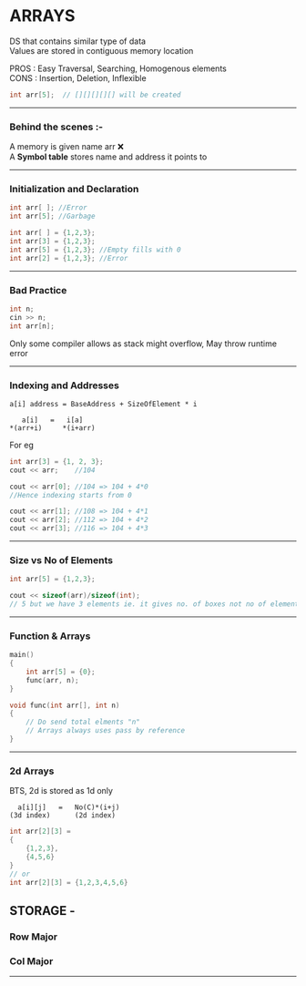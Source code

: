# ARRAYS

DS that contains similar type of data  
Values are stored in contiguous memory location

PROS : Easy Traversal, Searching, Homogenous elements  
CONS : Insertion, Deletion, Inflexible

```c++
int arr[5];  // [][][][][] will be created
```
---
### Behind the scenes :-  
A memory is given name arr ❌  
A **Symbol table** stores name and address it points to

---
### Initialization and Declaration
```c++
int arr[ ]; //Error
int arr[5]; //Garbage

int arr[ ] = {1,2,3};
int arr[3] = {1,2,3};
int arr[5] = {1,2,3}; //Empty fills with 0
int arr[2] = {1,2,3}; //Error
```
---
### Bad Practice
```c++
int n;
cin >> n;
int arr[n]; 
```
Only some compiler allows as stack might overflow, May throw runtime error

---

### Indexing and Addresses

    a[i] address = BaseAddress + SizeOfElement * i

       a[i]   =   i[a]
    *(arr+i)     *(i+arr)

For eg
```c++
int arr[3] = {1, 2, 3};
cout << arr;    //104

cout << arr[0]; //104 => 104 + 4*0
//Hence indexing starts from 0

cout << arr[1]; //108 => 104 + 4*1
cout << arr[2]; //112 => 104 + 4*2
cout << arr[3]; //116 => 104 + 4*3
```
---
### Size vs No of Elements
```c++
int arr[5] = {1,2,3};

cout << sizeof(arr)/sizeof(int); 
// 5 but we have 3 elements ie. it gives no. of boxes not no of elements
```
---
### Function & Arrays

```c++
main() 
{
    int arr[5] = {0};
    func(arr, n);
}

void func(int arr[], int n)
{
    // Do send total elments "n"
    // Arrays always uses pass by reference
}

```
---

### 2d Arrays
BTS, 2d is stored as 1d only

      a[i][j]   =   No(C)*(i+j)
    (3d index)      (2d index)


```c++
int arr[2][3] = 
{
    {1,2,3},
    {4,5,6}
}
// or
int arr[2][3] = {1,2,3,4,5,6}
```

## STORAGE - 

### Row Major
### Col Major

---

